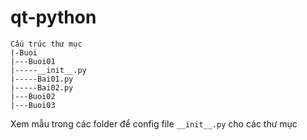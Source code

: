 # qt-python

```
Cấu trúc thư mục
|-Buoi
|---Buoi01
|-----__init__.py
|-----Bai01.py
|-----Bai02.py
|---Buoi02
|---Buoi03
```
Xem mẫu trong các folder để config file ```__init__.py``` cho các thư mục